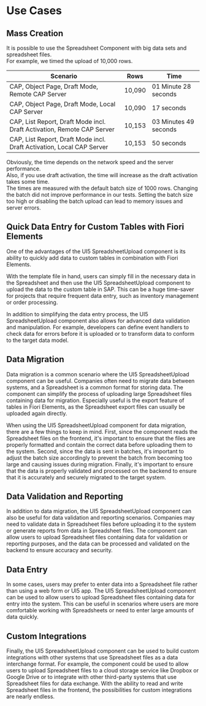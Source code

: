 # Use Cases

## Mass Creation

It is possible to use the Spreadsheet Component with big data sets and spreadsheet files.  
For example, we timed the upload of 10,000 rows.

| Scenario                                                               | Rows   | Time                  |
| ---------------------------------------------------------------------- | ------ | --------------------- |
| CAP, Object Page, Draft Mode, Remote CAP Server                        | 10,090 | 01 Minute 28 seconds  |
| CAP, Object Page, Draft Mode, Local CAP Server                         | 10,090 | 17 seconds            |
| CAP, List Report, Draft Mode incl. Draft Activation, Remote CAP Server | 10,153 | 03 Minutes 49 seconds |
| CAP, List Report, Draft Mode incl. Draft Activation, Local CAP Server  | 10,153 | 50 seconds            |

Obviously, the time depends on the network speed and the server performance.  
Also, if you use draft activation, the time will increase as the draft activation takes some time.  
The times are measured with the default batch size of 1000 rows. Changing the batch did not improve performance in our tests. Setting the batch size too high or disabling the batch upload can lead to memory issues and server errors.

## Quick Data Entry for Custom Tables with Fiori Elements

One of the advantages of the UI5 SpreadsheetUpload component is its ability to quickly add data to custom tables in combination with Fiori Elements.

With the template file in hand, users can simply fill in the necessary data in the Spreadsheet and then use the UI5 SpreadsheetUpload component to upload the data to the custom table in SAP. This can be a huge time-saver for projects that require frequent data entry, such as inventory management or order processing.

In addition to simplifying the data entry process, the UI5 SpreadsheetUpload component also allows for advanced data validation and manipulation. For example, developers can define event handlers to check data for errors before it is uploaded or to transform data to conform to the target data model.

## Data Migration

Data migration is a common scenario where the UI5 SpreadsheetUpload component can be useful. Companies often need to migrate data between systems, and a Spreadsheet is a common format for storing data. The component can simplify the process of uploading large Spreadsheet files containing data for migration. Especially useful is the export feature of tables in Fiori Elements, as the Spreadsheet export files can usually be uploaded again directly.

When using the UI5 SpreadsheetUpload component for data migration, there are a few things to keep in mind. First, since the component reads the Spreadsheet files on the frontend, it's important to ensure that the files are properly formatted and contain the correct data before uploading them to the system. Second, since the data is sent in batches, it's important to adjust the batch size accordingly to prevent the batch from becoming too large and causing issues during migration. Finally, it's important to ensure that the data is properly validated and processed on the backend to ensure that it is accurately and securely migrated to the target system.

## Data Validation and Reporting

In addition to data migration, the UI5 SpreadsheetUpload component can also be useful for data validation and reporting scenarios. Companies may need to validate data in Spreadsheet files before uploading it to the system or generate reports from data in Spreadsheet files. The component can allow users to upload Spreadsheet files containing data for validation or reporting purposes, and the data can be processed and validated on the backend to ensure accuracy and security.

## Data Entry

In some cases, users may prefer to enter data into a Spreadsheet file rather than using a web form or UI5 app. The UI5 SpreadsheetUpload component can be used to allow users to upload Spreadsheet files containing data for entry into the system. This can be useful in scenarios where users are more comfortable working with Spreadsheets or need to enter large amounts of data quickly.

## Custom Integrations

Finally, the UI5 SpreadsheetUpload component can be used to build custom integrations with other systems that use Spreadsheet files as a data interchange format. For example, the component could be used to allow users to upload Spreadsheet files to a cloud storage service like Dropbox or Google Drive or to integrate with other third-party systems that use Spreadsheet files for data exchange. With the ability to read and write Spreadsheet files in the frontend, the possibilities for custom integrations are nearly endless.
